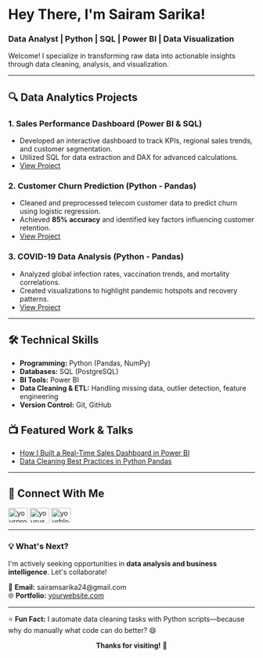 <h1>Hey There, I'm Sairam Sarika!</h1>
<h3>Data Analyst | Python | SQL | Power BI | Data Visualization</h3>

<p>
  Welcome! I specialize in transforming raw data into actionable insights through data cleaning, analysis, and visualization.
</p>

---

<h2>🔍 Data Analytics Projects</h2>

<h3>1. Sales Performance Dashboard (Power BI & SQL)</h3>
<ul>
  <li>Developed an interactive dashboard to track KPIs, regional sales trends, and customer segmentation.</li>
  <li>Utilized SQL for data extraction and DAX for advanced calculations.</li>
  <li><a href="https://github.com/yourusername/sales-dashboard">View Project</a></li>
</ul>

<h3>2. Customer Churn Prediction (Python - Pandas)</h3>
<ul>
  <li>Cleaned and preprocessed telecom customer data to predict churn using logistic regression.</li>
  <li>Achieved <b>85% accuracy</b> and identified key factors influencing customer retention.</li>
  <li><a href="https://github.com/yourusername/churn-prediction">View Project</a></li>
</ul>

<h3>3. COVID-19 Data Analysis (Python - Pandas)</h3>
<ul>
  <li>Analyzed global infection rates, vaccination trends, and mortality correlations.</li>
  <li>Created visualizations to highlight pandemic hotspots and recovery patterns.</li>
  <li><a href="https://github.com/yourusername/covid-analysis">View Project</a></li>
</ul>

---

<h2>🛠 Technical Skills</h2>
<ul>
  <li><b>Programming:</b> Python (Pandas, NumPy)</li>
  <li><b>Databases:</b> SQL (PostgreSQL)</li>
  <li><b>BI Tools:</b> Power BI</li>
  <li><b>Data Cleaning & ETL:</b> Handling missing data, outlier detection, feature engineering</li>
  <li><b>Version Control:</b> Git, GitHub</li>
</ul>


<h2>📺 Featured Work & Talks</h2>
<ul>
  <li><a href="https://youtube.com/yourchannel">How I Built a Real-Time Sales Dashboard in Power BI</a></li>
  <li><a href="https://medium.com/yourblog">Data Cleaning Best Practices in Python Pandas</a></li>
</ul>

---

<h2>🤝 Connect With Me</h2>

<p align="left">
  <a href="https://linkedin.com/in/yourprofile" target="blank"><img align="center" src="https://raw.githubusercontent.com/rahuldkjain/github-profile-readme-generator/master/src/images/icons/Social/linked-in-alt.svg" alt="yourprofile" height="30" width="40" /></a>
  <a href="https://github.com/yourusername" target="blank"><img align="center" src="https://raw.githubusercontent.com/rahuldkjain/github-profile-readme-generator/master/src/images/icons/Social/github.svg" alt="yourusername" height="30" width="40" /></a>
  <a href="https://medium.com/yourblog" target="blank"><img align="center" src="https://raw.githubusercontent.com/rahuldkjain/github-profile-readme-generator/master/src/images/icons/Social/medium.svg" alt="yourblog" height="30" width="40" /></a>
</p>

---

<h3>💡 What's Next?</h3>
<p>I'm actively seeking opportunities in <b>data analysis and business intelligence</b>. Let's collaborate!</p>

<p>📧 <b>Email:</b> sairamsarika24@gmail.com<br>
🌐 <b>Portfolio:</b> <a href="https://yourwebsite.com">yourwebsite.com</a></p>

---

<p>⭐ <b>Fun Fact:</b> I automate data cleaning tasks with Python scripts—because why do manually what code can do better? 😄</p>

<p align="center"><b>Thanks for visiting!</b> 🚀</p>
